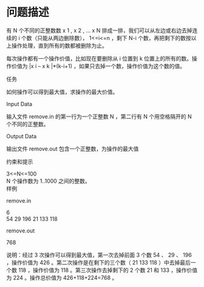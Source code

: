 

# 问题描述


<p>有 N 个不同的正整数数 x 1 , x 2 , ... x N 排成一排，我们可以从左边或右边去掉连续的 i 个数（只能从两边删除数）， 1&lt;=i&lt;=n ，剩下 N-i 个数，再把剩下的数按以上操作处理，直到所有的数都被删除为止。</p>
<p>每次操作都有一个操作价值，比如现在要删除从 i 位置到 k 位置上的所有的数。操作价值为 |x i – x k |*(k-i+1) ，如果只去掉一个数，操作价值为这个数的值。</p>
<p>任务</p>
<p>如何操作可以得到最大值，求操作的最大价值。</p>
<p>Input Data</p>
<p>输入文件 remove.in 的第一行为一个正整数 N ，第二行有 N 个用空格隔开的 N 个不同的正整数。</p>
<p>Output Data</p>
<p>输出文件 remove.out 包含一个正整数，为操作的最大值</p>
<p>约束和提示</p>
<p>3&lt;=N&lt;=100 <br/>
N 个操作数为 1..1000 之间的整数。 <br/>
样例</p>
<p>remove.in</p>
<p>6 <br/>
54 29 196 21 133 118</p>
<p>remove.out</p>
<p>768</p>
<p>说明：经过 3 次操作可以得到最大值，第一次去掉前面 3 个数 54 、 29 、 196 ，操作价值为 426 。第二次操作是在剩下的三个数（ 21 133 118 ）中去掉最后一个数 118 ，操作价值为 118 。第三次操作去掉剩下的 2 个数 21 和 133 ，操作价值为 224 。操作总价值为 426+118+224=768 。</p>
